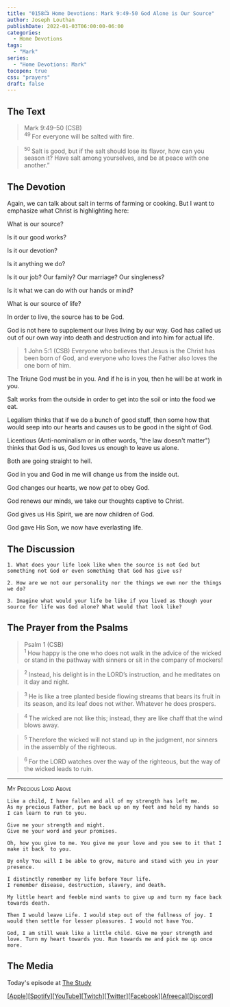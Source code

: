 ```yaml
---
title: "0158📺 Home Devotions: Mark 9:49-50 God Alone is Our Source"
author: Joseph Louthan
publishDate: 2022-01-03T06:00:00-06:00
categories:
  - Home Devotions
tags:
  - "Mark"
series:
  - "Home Devotions: Mark"
tocopen: true
css: "prayers"
draft: false
---
```

## The Text

>Mark 9:49–50 (CSB)  
><sup> 49 </sup> For everyone will be salted with fire. 

><sup> 50 </sup> Salt is good, but if the salt should lose its flavor, how can you season it? Have salt among yourselves, and be at peace with one another.”

## The Devotion

Again, we can talk about salt in terms of farming or cooking. But I want to emphasize what Christ is highlighting here:

What is our source?

Is it our good works?

Is it our devotion?

Is it anything we do?

Is it our job? Our family? Our marriage? Our singleness?

Is it what we can do with our hands or mind?

What is our source of life?

In order to live, the source has to be God.

God is not here to supplement our lives living by our way. God has called us out of our own way into death and destruction and into him for actual life.

>1 John 5:1 (CSB) Everyone who believes that Jesus is the Christ has been born of God, and everyone who loves the Father also loves the one born of him.

The Triune God must be in you. And if he is in you, then he will be at work in you.

Salt works from the outside in order to get into the soil or into the food we eat.

Legalism thinks that if we do a bunch of good stuff, then some how that would seep into our hearts and causes us to be good in the sight of God.

Licentious (Anti-nominalism or in other words, "the law doesn't matter") thinks that God is us, God loves us enough to leave us alone.

Both are going straight to hell.

God in you and God in me will change us from the inside out.

God changes our hearts, we now *get* to obey God.

God renews our minds, we take our thoughts captive to Christ.

God gives us His Spirit, we are now children of God.

God gave His Son, we now have everlasting life.

## The Discussion

```text
1. What does your life look like when the source is not God but something not God or even something that God has give us?
```

```text
2. How are we not our personality nor the things we own nor the things we do?
```

```text
3. Imagine what would your life be like if you lived as though your source for life was God alone? What would that look like?
```

## The Prayer from the Psalms

>Psalm 1 (CSB)  
><sup> 1 </sup> How happy is the one who does not walk in the advice of the wicked or stand in the pathway with sinners or sit in the company of mockers! 

><sup> 2 </sup> Instead, his delight is in the LORD’s instruction, and he meditates on it day and night. 

><sup> 3 </sup> He is like a tree planted beside flowing streams that bears its fruit in its season, and its leaf does not wither. Whatever he does prospers. 

><sup> 4 </sup> The wicked are not like this; instead, they are like chaff that the wind blows away. 

><sup> 5 </sup> Therefore the wicked will not stand up in the judgment, nor sinners in the assembly of the righteous. 

><sup> 6 </sup> For the LORD watches over the way of the righteous, but the way of the wicked leads to ruin.

---

<div style='font-variant: small-caps;'>
My Precious Lord Above
</div>

```text
Like a child, I have fallen and all of my strength has left me.
As my precious Father, put me back up on my feet and hold my hands so I can learn to run to you.

Give me your strength and might.
Give me your word and your promises.

Oh, how you give to me. You give me your love and you see to it that I make it back  to you.

By only You will I be able to grow, mature and stand with you in your presence.
 
I distinctly remember my life before Your life.
I remember disease, destruction, slavery, and death.

My little heart and feeble mind wants to give up and turn my face back towards death.

Then I would leave Life. I would step out of the fullness of joy. I would then settle for lesser pleasures. I would not have You.

God, I am still weak like a little child. Give me your strength and love. Turn my heart towards you. Run towards me and pick me up once more.
```

<div style="page-break-after: always;"></div>

## The Media

Today's episode at [The Study](http://study.theologic.us/podcast/home-devotions-mark-949-50-god-alone-is-our-source)

\[[Apple](https://podcasts.apple.com/us/podcast/the-study/id1557102127)\]\[[Spotify](https://open.spotify.com/show/0Xs5qsNvWePyRqcmtOTPkR)\]\[[YouTube](http://youtube.theologic.us)\]\[[Twitch](http://twitch.theologic.us)\]\[[Twitter](https://twitter.com/theologic_us)\]\[[Facebook](https://www.facebook.com/groups/462231051477464)\]\[[Afreeca](https://bj.afreecatv.com/theologicus)\]\[[Discord](http://discord.theologic.us)\]

